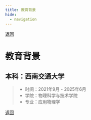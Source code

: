 ```yaml
---
title: 教育背景
hide:
  - navigation
---
```


[返回](../personal_information.md)

# 教育背景

## 本科：西南交通大学

> - 时间：2021年9月 - 2025年6月
> - 学院：物理科学与技术学院
> - 专业：应用物理学

<div id="transcript-container" 
     data-pdf-loader
     data-pdf-src="../academic_transcript.pdf"
     data-language="zh"
     data-prompt-text="本科成绩单文件较大(PDF格式)，请确认是否加载？" 
     data-button-text="查看成绩单">
</div>

[返回](../personal_information.md)
